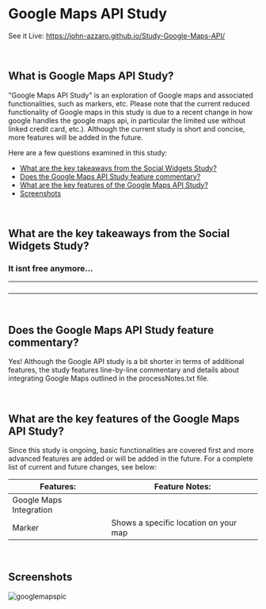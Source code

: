 # Google Maps API Study
See it Live: https://john-azzaro.github.io/Study-Google-Maps-API/

<br>

## What is Google Maps API Study?
"Google Maps API Study" is an exploration of Google maps and associated functionalities, such as markers, etc.  Please note that the current reduced functionality of Google maps in this study is due to a recent change in how google handles the google maps api, in particular the limited use without linked credit card, etc.).  Although the current study is short and concise, more features will be added in the future.

Here are a few questions examined in this study:

* [What are the key takeaways from the Social Widgets Study?](#What-are-the-key-takeaways-from-the-Social-Widgets-Study)
* [Does the Google Maps API Study feature commentary?](#Does-the-Google-Maps-API-Study-feature-commentary)
* [What are the key features of the Google Maps API Study?](#What-are-the-key-features-of-the-Google-Maps-API-Study)
* [Screenshots](#Screenshots)

<br>

## What are the key takeaways from the Social Widgets Study?

<dl>

### It isnt free anymore...
-----------
<dd>


</dd>
</dl>

<dl>

### 
-----------
<dd>


</dd>
</dl>


<br>

## Does the Google Maps API Study feature commentary?
Yes!  Although the Google API study is a bit shorter in terms of additional features, the study features line-by-line commentary and details about integrating Google Maps outlined in the processNotes.txt file.

<br>

## What are the key features of the Google Maps API Study?
Since this study is ongoing, basic functionalities are covered first and more advanced features are added or will be added in the future.  For a complete list of current and future changes, see below:


| **Features:**                            | **Feature Notes:**                             |
| ---------------------------------------- | ----------------------------------------------|
| Google Maps Integration                  |                                               |
| Marker                                   |    Shows a specific location on your map                                             |
  


<br>

## Screenshots

![googlemapspic](https://user-images.githubusercontent.com/37447586/61546899-2d1ada80-a9ff-11e9-9ecb-44a9323c24c9.png)


